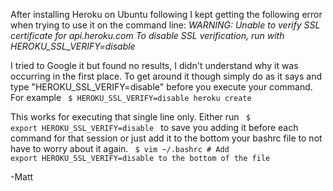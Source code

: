 After installing Heroku on Ubuntu following I kept getting the following error when trying to use it on the command line:
<i>
WARNING: Unable to verify SSL certificate for api.heroku.com
To disable SSL verification, run with HEROKU_SSL_VERIFY=disable
</i>

I tried to Google it but found no results, I didn't understand why it was occurring in the first place. To get around it though simply do as it says and type "HEROKU_SSL_VERIFY=disable" before you execute your command. For example
<code>
$ HEROKU_SSL_VERIFY=disable heroku create
</code>

This works for executing that single line only. Either run
<code> $ export HEROKU_SSL_VERIFY=disable </code>
to save you adding it before each command for that session or just add it to the bottom your bashrc file to not have to worry about it again.
<code> $ vim ~/.bashrc # Add export HEROKU_SSL_VERIFY=disable to the bottom of the file </code>

-Matt
